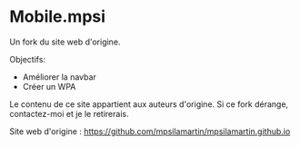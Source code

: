 # Mobile.mpsi
Un fork du site web d'origine. 

Objectifs:
- Améliorer la navbar
- Créer un WPA

Le contenu de ce site appartient aux auteurs d'origine. Si ce fork dérange, contactez-moi et je le retirerais. 

Site web d'origine : https://github.com/mpsilamartin/mpsilamartin.github.io
